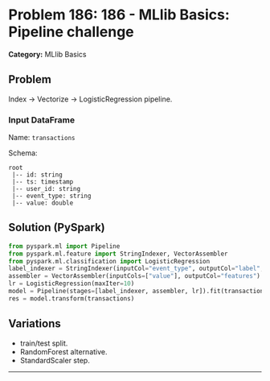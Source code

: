 # Problem 186: 186 - MLlib Basics: Pipeline challenge

**Category:** MLlib Basics

## Problem
Index -> Vectorize -> LogisticRegression pipeline.

### Input DataFrame
Name: `transactions`

Schema:
```
root
 |-- id: string
 |-- ts: timestamp
 |-- user_id: string
 |-- event_type: string
 |-- value: double
```

## Solution (PySpark)
```python
from pyspark.ml import Pipeline
from pyspark.ml.feature import StringIndexer, VectorAssembler
from pyspark.ml.classification import LogisticRegression
label_indexer = StringIndexer(inputCol="event_type", outputCol="label", handleInvalid="skip")
assembler = VectorAssembler(inputCols=["value"], outputCol="features")
lr = LogisticRegression(maxIter=10)
model = Pipeline(stages=[label_indexer, assembler, lr]).fit(transactions)
res = model.transform(transactions)
```

## Variations
- train/test split.
- RandomForest alternative.
- StandardScaler step.

---
